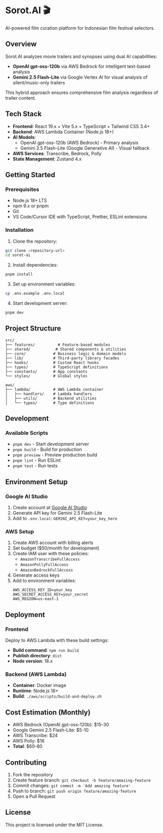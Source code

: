 # Sorot.AI 🎬

AI-powered film curation platform for Indonesian film festival selectors.

## Overview

Sorot.AI analyzes movie trailers and synopses using dual AI capabilities:
- **OpenAI gpt-oss-120b** via AWS Bedrock for intelligent text-based analysis
- **Gemini 2.5 Flash-Lite** via Google Vertex AI for visual analysis of silent/music-only trailers

This hybrid approach ensures comprehensive film analysis regardless of trailer content.

## Tech Stack

- **Frontend**: React 19.x + Vite 5.x + TypeScript + Tailwind CSS 3.4+
- **Backend**: AWS Lambda Container (Node.js 18+)
- **AI Models**:
  - OpenAI gpt-oss-120b (AWS Bedrock) - Primary analysis
  - Gemini 2.5 Flash-Lite (Google Generative AI) - Visual fallback
- **AWS Services**: Transcribe, Bedrock, Polly
- **State Management**: Zustand 4.x

## Getting Started

### Prerequisites

- Node.js 18+ LTS
- npm 9.x or pnpm
- Git
- VS Code/Cursor IDE with TypeScript, Prettier, ESLint extensions

### Installation

1. Clone the repository:
```bash
git clone <repository-url>
cd sorot-ai
```

2. Install dependencies:
```bash
pnpm install
```

3. Set up environment variables:
```bash
cp .env.example .env.local
```

4. Start development server:
```bash
pnpm dev
```

## Project Structure

```
src/
├── features/          # Feature-based modules
├── shared/           # Shared components & utilities
├── core/            # Business logic & domain models
├── lib/             # Third-party library facades
├── hooks/           # Custom React hooks
├── types/           # TypeScript definitions
├── constants/       # App constants
└── styles/          # Global styles

aws/
├── lambda/          # AWS Lambda container
│   ├── handlers/    # Lambda handlers
│   ├── utils/       # Backend utilities
│   └── types/       # Type definitions
```

## Development

### Available Scripts

- `pnpm dev` - Start development server
- `pnpm build` - Build for production
- `pnpm preview` - Preview production build
- `pnpm lint` - Run ESLint
- `pnpm test` - Run tests

## Environment Setup

### Google AI Studio
1. Create account at [Google AI Studio](https://aistudio.google.com/)
2. Generate API key for Gemini 2.5 Flash-Lite
3. Add to `.env.local`: `GEMINI_API_KEY=your_key_here`

### AWS Setup
1. Create AWS account with billing alerts
2. Set budget ($50/month for development)
3. Create IAM user with these policies:
   - `AmazonTranscribeFullAccess`
   - `AmazonPollyFullAccess`
   - `AmazonBedrockFullAccess`
4. Generate access keys
5. Add to environment variables:
   ```
   AWS_ACCESS_KEY_ID=your_key
   AWS_SECRET_ACCESS_KEY=your_secret
   AWS_REGION=us-east-1
   ```

## Deployment

### Frontend
Deploy to AWS Lambda with these build settings:
- **Build command**: `npm run build`
- **Publish directory**: `dist`
- **Node version**: 18.x

### Backend (AWS Lambda)
- **Container**: Docker image
- **Runtime**: Node.js 18+
- **Build**: `./aws/scripts/build-and-deploy.sh`

## Cost Estimation (Monthly)

- AWS Bedrock (OpenAI gpt-oss-120b): $15-30
- Google Gemini 2.5 Flash-Lite: $5-10
- AWS Transcribe: $24
- AWS Polly: $16
- **Total**: $60-80

## Contributing

1. Fork the repository
2. Create feature branch: `git checkout -b feature/amazing-feature`
3. Commit changes: `git commit -m 'Add amazing feature'`
4. Push to branch: `git push origin feature/amazing-feature`
5. Open a Pull Request

## License

This project is licensed under the MIT License.
